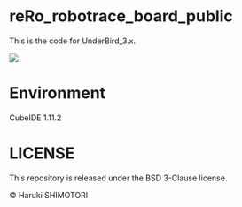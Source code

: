 # reRo_robotrace_board_public
This is the code for UnderBird_3.x.

[![](https://img.youtube.com/vi/qso0mbpABHY/0.jpg)](https://www.youtube.com/watch?v=qso0mbpABHY)

# Environment
CubeIDE 1.11.2

# LICENSE
This repository is released under the BSD 3-Clause license.

© Haruki SHIMOTORI

